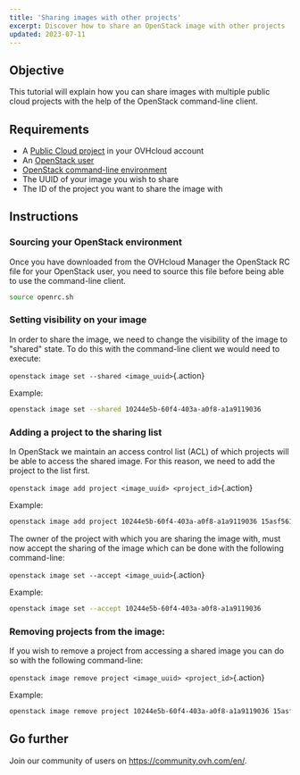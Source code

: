 ```yaml
---
title: 'Sharing images with other projects'
excerpt: Discover how to share an OpenStack image with other projects
updated: 2023-07-11
---
```


## Objective

This tutorial will explain how you can share images with multiple public cloud projects with the help of the OpenStack command-line client.

## Requirements

- A [Public Cloud project](https://www.ovhcloud.com/en-gb/public-cloud/) in your OVHcloud account
- An [OpenStack user](/pages/platform/public-cloud/create_and_delete_a_user/)
- [OpenStack command-line environment](/pages/platform/public-cloud/prepare_the_environment_for_using_the_openstack_api)
- The UUID of your image you wish to share
- The ID of the project you want to share the image with

## Instructions

### Sourcing your OpenStack environment

Once you have downloaded from the OVHcloud Manager the OpenStack RC file for your OpenStack user, you need to source this file before being able to use the command-line client.

```sh
source openrc.sh
```

### Setting visibility on your image

In order to share the image, we need to change the visibility of the image to "shared" state. To do this with the command-line client we would need to execute:

`openstack image set --shared <image_uuid>`{.action}

Example:
```sh
openstack image set --shared 10244e5b-60f4-403a-a0f8-a1a9119036
```

### Adding a project to the sharing list

In OpenStack we maintain an access control list (ACL) of which projects will be able to access the shared image. For this reason, we need to add the project to the list first.

`openstack image add project <image_uuid> <project_id>`{.action}

Example:
```sh
openstack image add project 10244e5b-60f4-403a-a0f8-a1a9119036 15asf56187a1587asf561bs8d89
```

The owner of the project with which you are sharing the image with, must now accept the sharing of the image which can be done with the following command-line:

`openstack image set --accept <image_uuid>`{.action}

Example:
```sh
openstack image set --accept 10244e5b-60f4-403a-a0f8-a1a9119036
```

### Removing projects from the image:

If you wish to remove a project from accessing a shared image you can do so with the following command-line:

`openstack image remove project <image_uuid> <project_id>`{.action}

Example:
```sh
openstack image remove project 10244e5b-60f4-403a-a0f8-a1a9119036 15asf56187a1587asf561bs8d89
```

## Go further

Join our community of users on <https://community.ovh.com/en/>.
